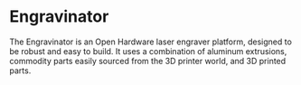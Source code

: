 # Engravinator

The Engravinator is an Open Hardware laser engraver platform, designed to be robust and easy to build. It uses a combination of aluminum extrusions, commodity parts easily sourced from the 3D printer world, and 3D printed parts.


